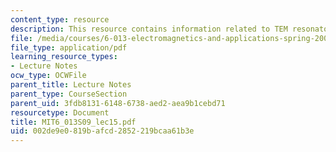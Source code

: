 ```yaml
---
content_type: resource
description: This resource contains information related to TEM resonators.
file: /media/courses/6-013-electromagnetics-and-applications-spring-2009/002de9e0819bafcd2852219bcaa61b3e_MIT6_013S09_lec15.pdf
file_type: application/pdf
learning_resource_types:
- Lecture Notes
ocw_type: OCWFile
parent_title: Lecture Notes
parent_type: CourseSection
parent_uid: 3fdb8131-6148-6738-aed2-aea9b1cebd71
resourcetype: Document
title: MIT6_013S09_lec15.pdf
uid: 002de9e0-819b-afcd-2852-219bcaa61b3e
---
```

